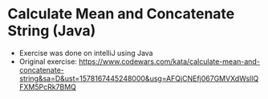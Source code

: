 # Calculate Mean and Concatenate String (Java)
- Exercise was done on intelliJ using Java
- Original exercise: https://www.codewars.com/kata/calculate-mean-and-concatenate-string&sa=D&ust=1578167445248000&usg=AFQjCNEfj067GMVXdWsllQFXM5PcRk7BMQ
